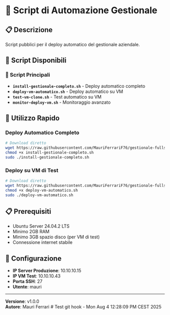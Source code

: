 # 🚀 Script di Automazione Gestionale

## 📋 Descrizione
Script pubblici per il deploy automatico del gestionale aziendale.

## 📁 Script Disponibili

### 🎯 Script Principali
- **`install-gestionale-completo.sh`** - Deploy automatico completo
- **`deploy-vm-automatico.sh`** - Deploy automatico su VM
- **`test-vm-clone.sh`** - Test automatico su VM
- **`monitor-deploy-vm.sh`** - Monitoraggio avanzato

## 🚀 Utilizzo Rapido

### Deploy Automatico Completo
```bash
# Download diretto
wget https://raw.githubusercontent.com/MauriFerrariF76/gestionale-fullstack/main/public-scripts/install-gestionale-completo.sh
chmod +x install-gestionale-completo.sh
sudo ./install-gestionale-completo.sh
```

### Deploy su VM di Test
```bash
# Download diretto
wget https://raw.githubusercontent.com/MauriFerrariF76/gestionale-fullstack/main/public-scripts/deploy-vm-automatico.sh
chmod +x deploy-vm-automatico.sh
sudo ./deploy-vm-automatico.sh
```

## 📋 Prerequisiti
- Ubuntu Server 24.04.2 LTS
- Minimo 2GB RAM
- Minimo 3GB spazio disco (per VM di test)
- Connessione internet stabile

## 🔧 Configurazione
- **IP Server Produzione**: 10.10.10.15
- **IP VM Test**: 10.10.10.43
- **Porta SSH**: 27
- **Utente**: mauri

---
**Versione**: v1.0.0  
**Autore**: Mauri Ferrari # Test git hook - Mon Aug  4 12:28:09 PM CEST 2025
